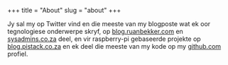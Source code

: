 +++
title = "About"
slug = "about"
+++

Jy sal my op Twitter vind en die meeste van my blogposte wat ek oor tegnologiese onderwerpe skryf, op [blog.ruanbekker.com](https://blog.ruanbekker.com) en [sysadmins.co.za](https://sysadmins.co.za) deel, en vir raspberry-pi gebaseerde projekte op [blog.pistack.co.za](https://blog.pistack.co.za) en ek deel die meeste van my kode op my [github.com](https://github.com/ruanbekker) profiel.
